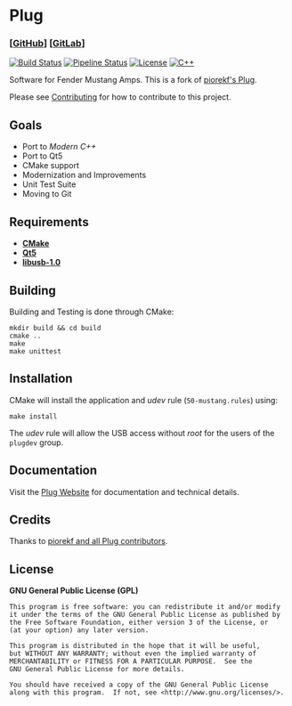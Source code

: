 # Plug

### [[GitHub](https://github.com/offa/plug)] [[GitLab](https://gitlab.com/offa/plug)]

[![Build Status](https://travis-ci.org/offa/plug.svg?branch=master)](https://travis-ci.org/offa/plug)
[![Pipeline Status](https://gitlab.com/offa/plug/badges/master/pipeline.svg)](https://gitlab.com/offa/plug/commits/master)
[![License](https://img.shields.io/badge/license-GPLv3-yellow.svg)](LICENSE)
[![C++](https://img.shields.io/badge/c++-17-green.svg)]()

Software for Fender Mustang Amps. This is a fork of [piorekf's Plug](https://bitbucket.org/piorekf/plug/).

Please see [Contributing](CONTRIBUTING.md) for how to contribute to this project.


## Goals

- Port to *Modern C++*
- Port to Qt5
- CMake support
- Modernization and Improvements
- Unit Test Suite
- Moving to Git


## Requirements

- [**CMake**](https://www.cmake.org/)
- [**Qt5**](https://www.qt.io/)
- [**libusb-1.0**](http://libusb.info/)



## Building

Building and Testing is done through CMake:

```
mkdir build && cd build
cmake ..
make
make unittest
```


## Installation

CMake will install the application and *udev* rule (`50-mustang.rules`) using:

```
make install
```

The *udev* rule will allow the USB access without *root* for the users of the `plugdev` group.


## Documentation

Visit the [Plug Website](https://bitbucket.org/piorekf/plug/) for documentation and technical details.


## Credits

Thanks to [piorekf and all Plug contributors](https://bitbucket.org/piorekf/plug/).


## License

**GNU General Public License (GPL)**

    This program is free software: you can redistribute it and/or modify
    it under the terms of the GNU General Public License as published by
    the Free Software Foundation, either version 3 of the License, or
    (at your option) any later version.

    This program is distributed in the hope that it will be useful,
    but WITHOUT ANY WARRANTY; without even the implied warranty of
    MERCHANTABILITY or FITNESS FOR A PARTICULAR PURPOSE.  See the
    GNU General Public License for more details.

    You should have received a copy of the GNU General Public License
    along with this program.  If not, see <http://www.gnu.org/licenses/>.



